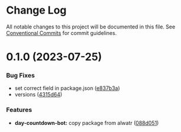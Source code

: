 # Change Log

All notable changes to this project will be documented in this file.
See [Conventional Commits](https://conventionalcommits.org) for commit guidelines.

# 0.1.0 (2023-07-25)


### Bug Fixes

* set correct field in package.json ([e837b3a](https://github.com/njfamirm/alwatr-community/commit/e837b3a6ac7a596f80ae6d2bc24f9aedc91f89ba))
* versions ([4315d64](https://github.com/njfamirm/alwatr-community/commit/4315d643a5cb99703b80bb1047358b152c7ad742))


### Features

* **day-countdown-bot:** copy package from alwatr ([088d051](https://github.com/njfamirm/alwatr-community/commit/088d051f25b929d13cc213894fba9fc5a27d0f14))
